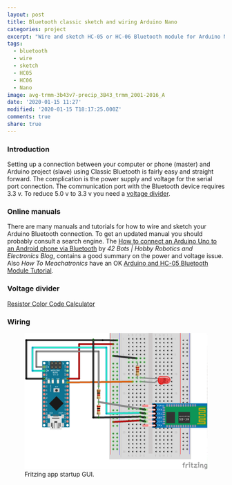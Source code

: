```yaml
---
layout: post
title: Bluetooth classic sketch and wiring Arduino Nano
categories: project
excerpt: "Wire and sketch HC-05 or HC-06 Bluetooth module for Arduino Nao"
tags:
  - bluetooth
  - wire
  - sketch
  - HC05
  - HC06
  - Nano
image: avg-trmm-3b43v7-precip_3B43_trmm_2001-2016_A
date: '2020-01-15 11:27'
modified: '2020-01-15 T18:17:25.000Z'
comments: true
share: true
---
```


### Introduction

Setting up a connection between your computer or phone (master) and Arduino project (slave) using Classic Bluetooth is fairly easy and straight forward. The complication is the power supply and voltage for the serial port connection. The communication port with the Bluetooth device requires 3.3 v. To reduce 5.0 v to 3.3 v you need a [voltage divider]( https://en.wikipedia.org/wiki/Voltage_divider).

### Online manuals

There are many manuals and tutorials for how to wire and sketch your Arduino Bluetooth connection. To get an updated manual you should probably consult a search engine. The [How to connect an Arduino Uno to an Android phone via Bluetooth](https://42bots.com/tutorials/how-to-connect-arduino-uno-to-android-phone-via-bluetooth/) by _42 Bots | Hobby Robotics and Electronics Blog_, contains a good summary on the power and voltage issue. Also _How To Meachatronics_ have an OK [Arduino and HC-05 Bluetooth Module Tutorial](https://howtomechatronics.com/tutorials/arduino/arduino-and-hc-05-bluetooth-module-tutorial/).

### Voltage divider

[Resistor Color Code Calculator](https://www.digikey.com/en/resources/conversion-calculators/conversion-calculator-resistor-color-code-4-band)

### Wiring

<figure>
<img src="../../images/fritzing-nano-HC05_01.png">
<figcaption> Fritzing app startup GUI.</figcaption>
</figure>
